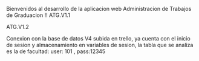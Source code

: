 Bienvenidos al desarrollo de la aplicacion web
Administracion de Trabajos de Graduacion !!
ATG.V1.1


ATG.V1.2

Conexion con la base de datos V4 subida en trello, ya cuenta con el inicio de sesion y almacenamiento
en variables de sesion, la tabla que se analiza es la de facultad: user: 101 , pass:12345
